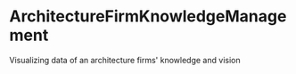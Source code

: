 # ArchitectureFirmKnowledgeManagement
Visualizing data of an architecture firms' knowledge and vision
